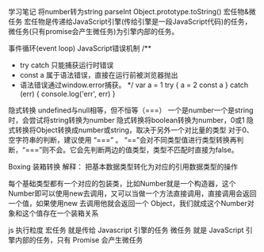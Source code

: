学习笔记
将number转为string
parseInt Object.prototype.toString()
宏任物&微任务
宏任物是传递给JavaScript引擎(传给引擎是一段JavaScript代码)的任务，微任务(只有promise会产生微任务)为引擎内部的任务。

事件循环(event loop)
JavaScript错误机制
/**
 * try catch 只能捕获运行时错误
 * const a 属于语法错误，直接在运行前被浏览器抛出
 * 语法错误通过window.error捕获。
 */
var a = 1
try {
  a = 2
  const a
} catch (err) {
  console.log('err', err)
}

隐式转换
undefined与null相等，但不恒等（===）
一个是number一个是string时，会尝试将string转换为number
隐式转换将boolean转换为number，0或1
隐式转换将Object转换成number或string，取决于另外一个对比量的类型
对于0、空字符串的判断，建议使用 “===” 。
“==”会对不同类型值进行类型转换再判断，“===”则不会。它会先判断两边的值类型，类型不匹配时直接为false。

Boxing 装箱转换
解释： 把基本数据类型转化为对应的引用数据类型的操作

每个基础类型都有一个对应的包装类，比如Number就是一个构造器，这个Number即可以使用new去调用，又可以当做一个方法直接调用，直接调用会返回一个值，如果使用new 去调用他就会返回一个 Object，我们就成这个Number对象和这个值存在一个装箱关系

js 执行粒度
宏任务 就是传给 Javascript 引擎的任务 微任务 就是 JavaScript 引擎内部的任务，只有 Promise 会产生微任务